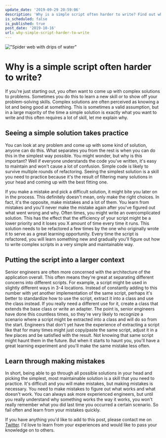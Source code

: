 ```yaml
---
update_date: '2019-09-29 20:59:06'
description: 'Why is a simple script often harder to write? Find out why it''s much more difficult to write a simple script that solves a complicated problem than writing an elaborate solution.'
is_scheduled: false
is_published: true
post_date: '2019-10-16'
url: why-simple-script-harder-to-write
---
```


!["Spider web with drips of water"](/images/articles/spider-web-with-drips-of-water.jpeg)
# Why is a simple script often harder to write?
If you're just starting out, you often want to come up with complex solutions to problems. Sometimes you do this to learn a new skill or to show off your problem-solving skills. Complex solutions are often perceived as knowing a lot and being good at something. This is sometimes a valid assumption, but in a large majority of the time a simple solution is exactly what you want to write and this often requires a lot of skill, let me explain why.

## Seeing a simple solution takes practice
You can look at any problem and come up with some kind of solution, anyone can do this. What separates you from the rest is when you can do this in the simplest way possible. You might wonder, but why is this important? Well if everyone understands the code you've written, it's easy to maintain and won't cause a lot of confusion. Simple code is likely to survive multiple rounds of refactoring. Seeing the simplest solution is a skill you need to practice because it's the result of filtering many solutions in your head and coming up with the best fitting one. 

If you make a mistake and pick a difficult solution, it might bite you later on in the process. This definitely doesn't mean, only make the right choices. In fact, it's the opposite, make mistakes and a lot of them. You learn from mistakes and you'll never make the mistake again after you've figured out what went wrong and why. Often times, you might write an overcomplicated solution. This has the effect that the efficiency of your script might be a lower priority and it loses you X amount of time every time it runs. This solution needs to be refactored a few times by the one who originally wrote it to serve as a great learning opportunity. Every time the script is refactored, you will learn something new and gradually you'll figure out how to write complex scripts in a very simple and maintainable way. 

## Putting the script into a larger context
Senior engineers are often more concerned with the architecture of the application overall. This often means they're great at separating different concerns into different scripts. For example, a script might be used in slightly different ways in 3-4 locations. Instead of constantly adding to this number with yet another implementation of the same script, perhaps it's better to standardize how to use the script, extract it into a class and use the class instead. If you really need a different use for it, create a class that extends the base class or write an adapter. The point is, senior engineers have done this countless times, so they're very likely to recognize a scenario where a script might be extracted into a class and will do so from the start. Engineers that don't yet have the experience of extracting a script like that for many times might just copy/paste the same script, adjust it in a few places and be satisfied with the result. Not knowing that same script might haunt them in the future. But when it starts to haunt you, you'll have a great learning experiment and you'll make the same mistake less often.

## Learn through making mistakes
In short, being able to go through all possible solutions in your head and picking the simplest, most maintainable solution is a 
skill that you need to practice. It's difficult and you will make mistakes, but making mistakes is necessary. You need to make mistakes to figure out what works and what doesn't work. You can always ask more experienced engineers, but until you really understand why something works the way it works, you won't really remember what you did last time you occurred a certain scenario. So fail often and learn from your mistakes quickly.

If you have anything you'd like to add to this post, please contact me on [Twitter](https://twitter.com/RJElsinga). I'd love to learn from your experiences and would like to pass your knowledge on to others.